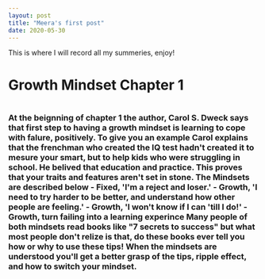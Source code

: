 ```yaml
---
layout: post
title: "Meera's first post"
date: 2020-05-30
---
```


This is where I will record all my summeries, enjoy!

<H1> Growth Mindset Chapter 1 <H1>
 <h3> <p>At the beignning of chapter 1 the author, Carol S. Dweck
   says that first step to having a growth mindset is 
   learning to cope with falure, positively. To give you an example
   Carol explains that the frenchman who created the IQ test hadn't
   created it to mesure your smart, but to help kids who were struggling 
   in school. He belived that education and practice. This proves that
   your traits and features aren't set in stone. 
   The Mindsets are described below
   - Fixed, 'I'm a reject and loser.'
   - Growth, 'I need to try harder to be better, and understand how other 
     people are feeling.'
   - Growth, 'I won't know if I can 'till I do!'
   - Growth, turn failing into a learning experince
   Many people of both mindsets read books like "7 secrets to success" but
   what most people don't relize is that, do these books ever tell you how or
   why to use these tips! When the mindsets are understood you'll get a 
   better grasp of the tips, ripple effect, and how to switch your mindset.<h3> <p>
